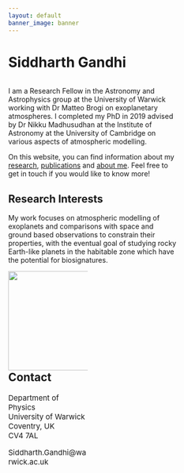```yaml
---
layout: default
banner_image: banner
---
```


# Siddharth Gandhi

<div class="row">
  <div class="column" style="width: 68%">
<p>I am a Research Fellow in the Astronomy and Astrophysics group at the University of Warwick working with Dr Matteo Brogi on exoplanetary atmospheres. I completed my PhD in 2019 advised by Dr Nikku Madhusudhan at the Institute of Astronomy at the University of Cambridge on various aspects of atmospheric modelling.</p>

<p>On this website, you can find information about my <a href="{{site.baseurl}}/research.html">research</a>, <a href="{{site.baseurl}}/research.html">publications</a> and <a href="{{site.baseurl}}/research.html">about me</a>. Feel free to get in touch if you would like to know more!</p>

<h2>Research Interests</h2>

<p>My work focuses on atmospheric modelling of exoplanets and comparisons with space and ground based observations to constrain their properties, with the eventual goal of studying rocky Earth-like planets in the habitable zone which have the potential for biosignatures.</p>

</div>
  <div class="column" style="width: 32%; font-size:15px"><img style="float: right; width: 200px" src="{{site.baseurl}}/images/gandhi.png">
  
  <h2>Contact</h2>
  
  <p>Department of Physics<br>
  University of Warwick<br>
  Coventry, UK<br>
  CV4 7AL</p>
  
  <p>Siddharth.Gandhi@warwick.ac.uk</p>
</div>
</div>
